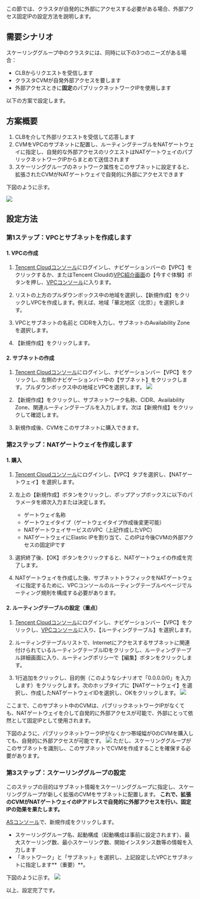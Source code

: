 この節では、クラスタが自発的に外部にアクセスする必要がある場合、外部アクセス固定IPの設定方法を説明します。

## 需要シナリオ

スケーリンググループ中のクラスタには、同時に以下の3つのニーズがある場合：
- CLBからリクエストを受信します
- クラスタCVMが自発外部アクセスを要します
- 外部アクセスときに**固定**のパブリックネットワークIPを使用します

以下の方案で設定します。

## 方案概要
1. CLBを介して外部リクエストを受信して応答します
2. CVMをVPCのサブネットに配置し、ルーティングテーブルをNATゲートウェイに指定し、自発的な外部アクセスのリクエストはNATゲートウェイのパブリックネットワークIPからまとめて送信されます
3. スケーリンググループのネットワーク属性をこのサブネットに設定すると、拡張されたCVMがNATゲートウェイで自発的に外部にアクセスできます

下図のように示す。

![](https://mc.qcloudimg.com/static/img/9cccdddfe99dbc065c97cad27448ed9f/image.png)



## 設定方法

### 第1ステップ：VPCとサブネットを作成します

#### **1. VPCの作成**

1. [Tencent Cloudコンソール](https://console.cloud.tencent.com/)にログインし、ナビゲーションバーの【VPC】をクリックするか、またはTencent Cloudの[VPC紹介画面](https://cloud.tencent.com/product/vpc.html)の【今すぐ体験】ボタンを押し、[VPCコンソール](https://console.cloud.tencent.com/vpc/)に入ります。

2. リストの上方のプルダウンボックス中の地域を選択し、【新規作成】をクリックしVPCを作成します。例えば、地域「華北地区（北京）」を選択します。

3. VPCとサブネットの名前と CIDRを入力し、サブネットのAvailability Zoneを選択します。

4. 【新規作成】をクリックします。


#### **2. サブネットの作成**

1. [Tencent Cloudコンソール](https://console.cloud.tencent.com/)にログインし、ナビゲーションバー【VPC】をクリックし、左側のナビゲーションバー中の【サブネット】をクリックします。プルダウンボックス中の地域とVPCを選択します。
![](https://mc.qcloudimg.com/static/img/02c52c44678a56597b4d7053f8f8c467/3.jpg)

2. 【新規作成】をクリックし、サブネットワーク名称、CIDR、Availability Zone、関連ルーティングテーブルを入力します。次は【新規作成】をクリックして確認します。

3. 新規作成後、CVMをこのサブネットに購入できます。


### 第2ステップ：NATゲートウェイを作成します
#### **1. 購入**
1. [Tencent Cloudコンソール](https://console.cloud.tencent.com/)にログインし、【VPC】タブを選択し、【NATゲートウェイ】を選択します。

2. 左上の【新規作成】ボタンをクリックし、ポップアップボックスに以下のパラメータを順次入力または決定します。
	- ゲートウェイ名称
	- ゲートウェイタイプ（ゲートウェイタイプ作成後変更可能）
	- NATゲートウェイサービスのVPC（上記作成したVPC）
	- NATゲートウェイにElastic IPを割り当て、このIPは今後CVMの外部アクセスの固定IPです

3. 選択終了後、【OK】ボタンをクリックすると、NATゲートウェイの作成を完了します。

4. NATゲートウェイを作成した後、サブネットトラフィックをNATゲートウェイに指定するために、VPCコンソールのルーティングテーブルぺページでルーティング規則を構成する必要があります。

#### **2. ルーティングテーブルの設定（重点）**
1. [Tencent Cloudコンソール](https://console.cloud.tencent.com/)にログインし、ナビゲーションバー【VPC】をクリックし、[VPCコンソール](https://console.cloud.tencent.com/vpc/vpc?rid=8)に入り、【ルーティングテーブル】を選択します。

2. ルーティングテーブルリストで、Internetにアクセスするサブネットに関連付けられているルーティングテーブルIDをクリックし、ルーティングテーブル詳細画面に入り、ルーティングポリシーで【編集】ボタンをクリックします。

3. 1行追加をクリックし、目的側（このようなシナリオで「0.0.0.0/0」を入力します）をクリックします。次のホップタイプに【NATゲートウェイ】を選択し、作成したNATゲートウェイIDを選択し、OKをクリックします。
![](https://mc.qcloudimg.com/static/img/3cd89bc5f80c66fd88c27cfc4e08d785/1.jpg)

ここまで、このサブネット中のCVMは、パブリックネットワークIPがなくても、NATゲートウェイを介して自発的に外部アクセスが可能で、外部にとって依然として固定IPとして使用されます。

下図のように、パブリックネットワークIPがなくかつ帯域幅が0のCVMを購入しても、自発的に外部アクセスが可能です。
![](https://mc.qcloudimg.com/static/img/17ed153e06272885b56764781d9ab581/49.jpg)
ただし、スケーリンググループがこのサブネットを識別し、このサブネットでCVMを作成することを確保する必要があります。

### 第3ステップ：スケーリンググループの設定
このステップの目的はサブネット情報をスケーリンググループに指定し、スケーリンググループが新しく拡張のCVMをサブネットに配置します。
**これで、拡張のCVMがNATゲートウェイのIPアドレスで自発的に外部アクセスを行い、固定IPの効果を果たします。**

[ASコンソール](https://console.cloud.tencent.com/autoscaling/config)で、新規作成をクリックします。

- スケーリンググループ名、起動構成（起動構成は事前に設定されます）、最大スケーリング数、最小スケーリング数、開始インスタンス数等の情報を入力します
- 「ネットワーク」と「サブネット」を選択し、上記設定したVPCとサブネットに指定します**（重要）**。

下図のように示す。
![](https://mc.qcloudimg.com/static/img/699ee5bde186a9d4686684346032eba5/16.jpg)

以上、設定完了です。


